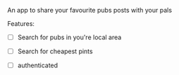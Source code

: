 An app to share your favourite pubs posts with your pals 

Features:
- [ ] Search for pubs in you're local area 
- [ ] Search for cheapest pints
- [ ] authenticated 


